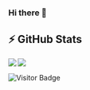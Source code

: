 ### Hi there 👋


## ⚡ GitHub Stats

<img align="left" src="https://github-readme-stats.vercel.app/api?username=christanvt&show_icons=true&count_private=true&theme=buefy&locale=fr" />
<img src="https://github-readme-stats.vercel.app/api/top-langs/?username=christanvt&layout=compact&count_private=true&theme=buefy&locale=fr" />




![Visitor Badge](https://visitor-badge.laobi.icu/badge?page_id=christanvt.christanvt&locale=fr)
